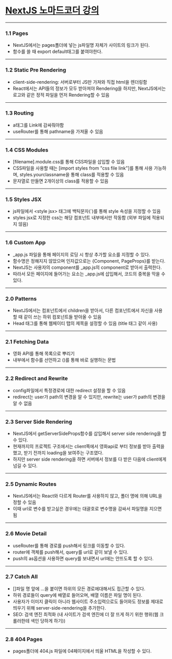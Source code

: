 # [NextJS 노마드코더 강의](https://nomadcoders.co/nextjs-fundamentals/lectures)
___
### 1.1 Pages
* NextJS에서는 pages폴더에 넣는 js파일명 자체가 사이트의 링크가 된다.
* 함수를 쓸 때 export default태그를 붙여야한다.

___
### 1.2 Static Pre Rendering 
* client-side-rendering: 서버로부터 JS만 가져와 직접 html을 렌더링함
* React에서는 API들의 정보가 모두 받아져야 Rendering을 하지만, NextJS에서는 로고와 같은 정적 파일을 먼저 Rendering할 수 있음

___
### 1.3 Routing
* a태그를 Link에 감싸줘야함
* useRouter를 통해 pathname을 가져올 수 있음

___
### 1.4 CSS Modules
* \[filename\].module.css를 통해 CSS파일을 삽입할 수 있음
* CSS파일을 사용할 때는 \[import styles from "css file link"\]를 통해 사용 가능하며, styles.yourclassname을 통해 class를 적용할 수 있음
* 문자열로 만들면 2개이상의 class를 적용할 수 있음

___
### 1.5 Styles JSX
* js파일에서 \<style jsx\> 태그에 백틱문자(\`)를 통해 style 속성을 지정할 수 있음 
* styles jsx로 지정한 css는 해당 컴포넌트 내부에서만 작동함 (외부 파일에 적용되지 않음)

___
### 1.6 Custom App
* _app.js 파일을 통해 페이지의 로딩 시 항상 추가할 요소를 지정할 수 있다.
* 함수명은 정해지지 않았으며 인자값으로는 \{Component, PageProps\}를 받는다.
* NextJS는 사용자의 component를 _app.js의 component로 받아서 출력한다.
* 따라서 모든 페이지에 들어가는 요소는 _app.js에 삽입해서, 코드의 중복을 막을 수 있다.

___
### 2.0 Patterns
* NextJS에서는 컴포넌트에서 children을 받아서, 다른 컴포넌트에서 자신을 사용할 때 같이 쓰는 하위 컴포넌트들 받아올 수 있음
* Head 태그를 통해 웹페이티 탭의 제목을 설정할 수 있음 (title 태그 같이 사용)

___
### 2.1 Fetching Data
* 영화 API를 통해 목록으로 뿌리기
* 내부에서 함수를 선언하고 ()를 통해 바로 실행하는 문법

___
### 2.2 Redirect and Rewrite
* config파일에서 특정경로에 대한 redirect 설정을 할 수 있음
* redirect는 user가 path의 변경을 알 수 있지만, rewrite는 user가 path의 변경을 알 수 없음

___
### 2.3 Server Side Rendering
* NextJS에서 getServerSideProps함수를 삽입해서 server side rendering을 할 수 있다.
* 현재까지의 프로젝트 구조에서는 client쪽에서 영화api로 부터 정보를 받아 출력을했고, 받기 전까지 loading을 보여주는 구조였다.
* 하지만 server side rendering을 하면 서버에서 정보를 다 받은 다음에 client에게 넘길 수 있다.

___
### 2.5 Dynamic Routes
* NextJS에서는 React와 다르게 Router를 사용하지 않고, 폴더 명에 의해 URL을 정할 수 있음
* 이때 url로 변수를 받고싶은 경우에는 대괄호로 변수명을 감싸서 파일명을 지으면 됨

___
### 2.6 Movie Detail
* useRouter를 통해 경로를 push해서 링크를 이동할 수 있다.
* router에 객체를 push해서, query를 url로 같이 보낼 수 있다.
* push의 as옵션을 사용하면 query를 보내면서 url에는 안뜨도록 할 수 있다.

___
### 2.7 Catch All
* \[\]파일 명 앞에 ...을 붙이면 하위의 모든 경로에대해서도 접근할 수 있다.
* 하위 경로들이 query에 배열로 들어오며, 배열 이름은 파일 명이 된다.
* 사용자가 이미지 클릭이 아니라 웹사이트 주소입력으로도 들어와도 정보를 제대로 띄우기 위해 server-side-rendering을 추가한다.
* SEO: 검색 엔진 최적화 (내 사이트가 검색 엔진에 더 잘 뜨게 하기 위한 행위(웹 크롤러한테 색인 당하게 하기))

___
### 2.8 404 Pages
* pages폴더에 404.js 파일에 04페이지에서 띄울 HTML을 작성할 수 있다.
